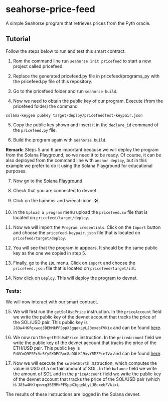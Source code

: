 # seahorse-price-feed
A simple Seahorse program that retrieves prices from the Pyth oracle.

## Tutorial

Follow the steps below to run and test this smart contract.

1. Rom the command line run `seahorse init pricefeed` to start a new project called pricefeed.

2. Replace the generated pricefeed.py file in pricefeed/programs_py with the pricefeed.py file of this repository.

3. Go to the pricefeed folder and run `seahorse build`.

4. Now we need to obtain the public key of our program. Execute (from the pricefeed folder) the command

`solana-keygen pubkey target/deploy/pricefeedtest-keypair.json`

5. Copy the public key shown and insert it in the `declare_id` command of the `pricefeed.py` file.

6. Build the program again with `seahorse build`.

**Remark:** Steps 5 and 6 are important because we will deploy the program from the Solana Playground, so we need it to be ready. Of course, it can be also deployed from the command line with `anchor deploy`, but in this example we prefer to do it using the Solana Playground for educational purposes.

7. Now go to the [Solana Playground](https://beta.solpg.io/).

8. Check that you are connected to devnet.

9. Click on the hammer and wrench icon. :hammer_and_wrench:

10. In the `Upload a program` menu upload the `pricefeed.so` file that is located on `pricefeed/target/deploy`.

11. Now we will import the `Program credentials`. Click on the `Import` button and choose the `pricefeed-keypair.json` file that is located on `pricefeed/target/deploy`.

12. You will see that the program id appears. It should be the same public key as the one we copied in step 5.

13. Finally, go to the `IDL` menu. Click on `Import` and choose the `pricefeed.json` file that is located on `pricefeed/target/idl`.

14. Now click on `Deploy`. This will deploy the program to devnet.

### Tests:

We will now interact with our smart contract.

15. We will first run the `getSolUsdPrice` instruction. In the `priceAccount` field we write the public key of the devnet account that tracks the price of the SOL/USD pair. This public key is `J83w4HKfqxwcq3BEMMkPFSppX3gqekLyLJBexebFVkix` and can be found [here](https://pyth.network/price-feeds/crypto-sol-usd?cluster=devnet).

16. We now run the `getEthUsdPrice` instruction. In the `priceAccount` field we write the public key of the devnet account that tracks the price of the ETH/USD pair. This public key is `EdVCmQ9FSPcVe5YySXDPCRmc8aDQLKJ9xvYBMZPie1Vw` and can be found [here](https://pyth.network/price-feeds/crypto-eth-usd?cluster=devnet).

17. Now we will execute the `solNetWorth` instruction, which computes the value in USD of a certain amount of SOL. In the `balance` field we write the amount of SOL and in the `priceAccount` field we write the public key of the devnet account that tracks the price of the SOL/USD pair (which is `J83w4HKfqxwcq3BEMMkPFSppX3gqekLyLJBexebFVkix`).

The results of these instructions are logged in the Solana devnet.
